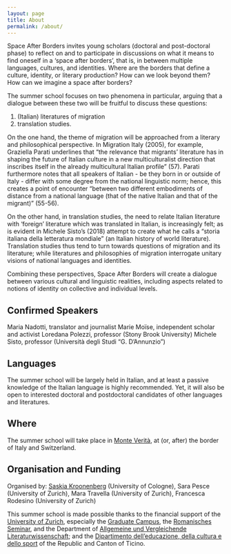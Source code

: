 ```yaml
---
layout: page
title: About
permalink: /about/
---
```


Space After Borders invites young scholars (doctoral and post-doctoral phase) to reflect on and to participate in discussions on what it means to find oneself in a ‘space after borders’, that is, in between multiple languages, cultures, and identities. Where are the borders that define a culture, identity, or literary production? How can we look beyond them? How can we imagine a space after borders?

The summer school focuses on two phenomena in particular, arguing that a dialogue between these two will be fruitful to discuss these questions: 

1. (Italian) literatures of migration
2. translation studies. 

On the one hand, the theme of migration will be approached from a literary and philosophical perspective. In Migration Italy (2005), for example, Graziella Parati underlines that “the relevance that migrants’ literature has in shaping the future of Italian culture in a new multiculturalist direction that inscribes itself in the already multicultural Italian profile” (57). Parati furthermore notes that all speakers of Italian - be they born in or outside of Italy - differ with some degree from the national linguistic norm; hence, this creates a point of encounter “between two different embodiments of distance from a national language (that of the native Italian and that of the migrant)” (55-56). 

On the other hand, in translation studies, the need to relate Italian literature with ‘foreign’ literature which was translated in Italian, is increasingly felt; as is evident in Michele Sisto’s (2018) attempt to create what he calls a “storia italiana della letteratura mondiale” (an Italian history of world literature). Translation studies thus tend to turn towards questions of migration and its literature; while literatures and philosophies of migration interrogate unitary visions of national languages and identities. 

Combining these perspectives, Space After Borders will create a dialogue between various cultural and linguistic realities, including aspects related to notions of identity on collective and individual levels.

Confirmed Speakers
---
Maria Nadotti, translator and journalist
Marie Moïse, independent scholar and activist
Loredana Polezzi, professor (Stony Brook University)
Michele Sisto, professor (Università degli Studi “G. D’Annunzio”)

Languages
---
The summer school will be largely held in Italian, and at least a passive knowledge of the Italian language is highly recommended. Yet, it will also be open to interested doctoral and postdoctoral candidates of other languages and literatures. 

Where
---
The summer school will take place in [Monte Verità](https://www.monteverita.org/en), at (or, after) the border of Italy and Switzerland. 

Organisation and Funding
---
Organised by: [Saskia Kroonenberg](https://saskia.dance/) (University of Cologne), Sara Pesce (University of Zurich),
Mara Travella (University of Zurich), Francesca Rodesino (University of Zurich)

This summer school is made possible thanks to the financial support of the [University of Zurich](https://www.uzh.ch/en.html), especially the [Graduate Campus](https://www.grc.uzh.ch/de.html), the [Romanisches Seminar](https://www.rose.uzh.ch/de.html), and the Department of [Allgemeine und Vergleichende Literaturwissenschaft](https://www.rose.uzh.ch/de/studium/faecher/avl/studies.html); and the [Dipartimento dell’educazione, della cultura e dello sport](https://www4.ti.ch/decs/dipartimento/) of the Republic and Canton of Ticino.
